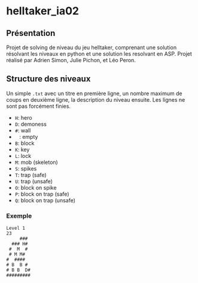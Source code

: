 # helltaker_ia02

## Présentation

Projet de solving de niveau du jeu helltaker, comprenant une solution résolvant les niveaux en python et une solution les resolvant en ASP.
Projet réalisé par Adrien Simon, Julie Pichon, et Léo Peron.

## Structure des niveaux

Un simple `.txt` avec un titre en première ligne, un nombre maximum de coups en deuxième ligne, la description du niveau ensuite. Les lignes ne sont pas forcément finies.

- `H`: hero
- `D`: demoness
- `#`: wall
- ` ` : empty
- `B`: block
- `K`: key
- `L`: lock
- `M`: mob (skeleton)
- `S`: spikes
- `T`: trap (safe)
- `U`: trap (unsafe)
- `O`: block on spike
- `P`: block on trap (safe)
- `Q`: block on trap (unsafe)

### Exemple

```
Level 1
23
     ###
  ### H#
 #  M  #
 # M M#
#  ####
# B  B #
# B B  D#
#########
```

